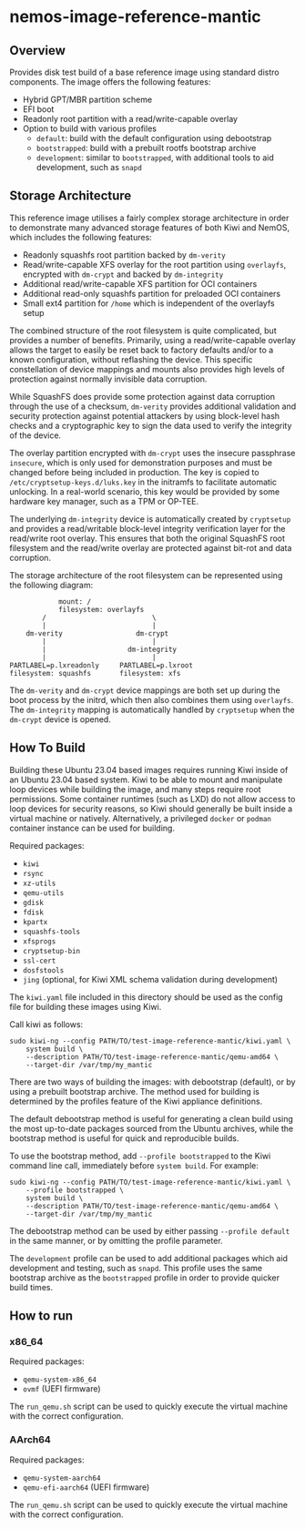 # nemos-image-reference-mantic

## Overview

Provides disk test build of a base reference image using standard
distro components. The image offers the following features:

* Hybrid GPT/MBR partition scheme
* EFI boot
* Readonly root partition with a read/write-capable overlay
* Option to build with various profiles
  * `default`: build with the default configuration using debootstrap
  * `bootstrapped`: build with a prebuilt rootfs bootstrap archive
  * `development`: similar to `bootstrapped`, with additional tools to aid
    development, such as `snapd`

## Storage Architecture

This reference image utilises a fairly complex storage architecture in order to
demonstrate many advanced storage features of both Kiwi and NemOS, which
includes the following features:

* Readonly squashfs root partition backed by `dm-verity`
* Read/write-capable XFS overlay for the root partition using `overlayfs`,
  encrypted with `dm-crypt` and backed by `dm-integrity`
* Additional read/write-capable XFS partition for OCI containers
* Additional read-only squashfs partition for preloaded OCI containers
* Small ext4 partition for `/home` which is independent of the overlayfs setup

The combined structure of the root filesystem is quite complicated, but
provides a number of benefits. Primarily, using a read/write-capable overlay
allows the target to easily be reset back to factory defaults and/or to a known
configuration, without reflashing the device. This specific constellation of
device mappings and mounts also provides high levels of protection against
normally invisible data corruption.

While SquashFS does provide some protection against data corruption through the
use of a checksum, `dm-verity` provides additional validation and security
protection against potential attackers by using block-level hash checks and a
cryptographic key to sign the data used to verify the integrity of the device.

The overlay partition encrypted with `dm-crypt` uses the insecure passphrase
`insecure`, which is only used for demonstration purposes and must be changed
before being included in production. The key is copied to
`/etc/cryptsetup-keys.d/luks.key` in the initramfs to facilitate automatic
unlocking. In a real-world scenario, this key would be provided by some
hardware key manager, such as a TPM or OP-TEE.

The underlying `dm-integrity` device is automatically created by `cryptsetup`
and provides a read/writable block-level integrity verification layer for the
read/write root overlay. This ensures that both the original SquashFS root
filesystem and the read/write overlay are protected against bit-rot and data
corruption.

The storage architecture of the root filesystem can be represented using the
following diagram:

```
            mount: /
            filesystem: overlayfs
        /                          \
        |                          |
    dm-verity                  dm-crypt
        |                          |
        |                    dm-integrity
        |                          |
PARTLABEL=p.lxreadonly     PARTLABEL=p.lxroot
filesystem: squashfs       filesystem: xfs
```

The `dm-verity` and `dm-crypt` device mappings are both set up during the
boot process by the initrd, which then also combines them using `overlayfs`.
The `dm-integrity` mapping is automatically handled by `cryptsetup` when the
`dm-crypt` device is opened.

## How To Build

Building these Ubuntu 23.04 based images requires running Kiwi inside of an
Ubuntu 23.04 based system. Kiwi to be able to mount and manipulate loop devices
while building the image, and many steps require root permissions. Some
container runtimes (such as LXD) do not allow access to loop devices for
security reasons, so Kiwi should generally be built inside a virtual machine or
natively. Alternatively, a privileged `docker` or `podman` container instance
can be used for building.

Required packages:

* `kiwi`
* `rsync`
* `xz-utils`
* `qemu-utils`
* `gdisk`
* `fdisk`
* `kpartx`
* `squashfs-tools`
* `xfsprogs`
* `cryptsetup-bin`
* `ssl-cert`
* `dosfstools`
* `jing` (optional, for Kiwi XML schema validation during development)

The `kiwi.yaml` file included in this directory should be used as the config
file for building these images using Kiwi.

Call kiwi as follows:

```
sudo kiwi-ng --config PATH/TO/test-image-reference-mantic/kiwi.yaml \
    system build \
    --description PATH/TO/test-image-reference-mantic/qemu-amd64 \
    --target-dir /var/tmp/my_mantic
```

There are two ways of building the images: with debootstrap (default), or by
using a prebuilt bootstrap archive. The method used for building is determined
by the profiles feature of the Kiwi appliance definitions.

The default debootstrap method is useful for generating a clean build using
the most up-to-date packages sourced from the Ubuntu archives, while the
bootstrap method is useful for quick and reproducible builds.

To use the bootstrap method, add `--profile bootstrapped` to the Kiwi command
line call, immediately before `system build`. For example:

```
sudo kiwi-ng --config PATH/TO/test-image-reference-mantic/kiwi.yaml \
    --profile bootstrapped \
    system build \
    --description PATH/TO/test-image-reference-mantic/qemu-amd64 \
    --target-dir /var/tmp/my_mantic
```

The debootstrap method can be used by either passing `--profile default` in the
same manner, or by omitting the profile parameter.

The `development` profile can be used to add additional packages which aid
development and testing, such as `snapd`. This profile uses the same
bootstrap archive as the `bootstrapped` profile in order to provide quicker
build times.

## How to run

### x86_64

Required packages:

* `qemu-system-x86_64`
* `ovmf` (UEFI firmware)

The `run_qemu.sh` script can be used to quickly execute the virtual machine with
the correct configuration.

### AArch64

Required packages:

* `qemu-system-aarch64`
* `qemu-efi-aarch64` (UEFI firmware)

The `run_qemu.sh` script can be used to quickly execute the virtual machine
with the correct configuration.
